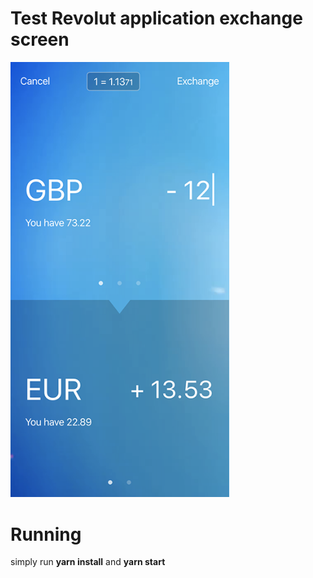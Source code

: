 # Test Revolut application exchange screen
<img src="./readme.png" width="350">

# Running
simply run **yarn install** and **yarn start**

